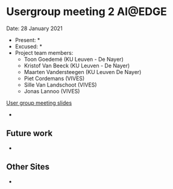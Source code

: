 # Usergroup meeting 2 AI@EDGE

Date: 28 January 2021

* Present:
  * 
* Excused:
  * 
* Project team members:
  * Toon Goedemé (KU Leuven - De Nayer)
  * Kristof Van Beeck (KU Leuven - De Nayer)
  * Maarten Vandersteegen (KU Leuven De Nayer)
  * Piet Cordemans (VIVES)
  * Sille Van Landschoot (VIVES)
  * Jonas Lannoo (VIVES)

[User group meeting slides]()

* 

## Future work

* 

## Other Sites

* 
